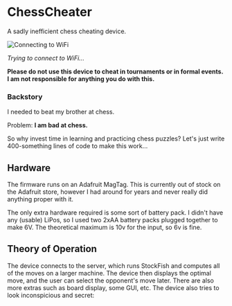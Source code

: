 # ChessCheater
A sadly inefficient chess cheating device. 

![Connecting to WiFi](https://github.com/radio-satellites/ChessCheater/blob/main/ChessCheater.gif?raw=true)

<i>Trying to connect to WiFi...</i>

<b>Please do not use this device to cheat in tournaments or in formal events. I am not responsible for anything you do with this. </b>

### Backstory

I needed to beat my brother at chess. 

Problem: <b>I am bad at chess. </b>

So why invest time in learning and practicing chess puzzles? Let's just write 400-something lines of code to make this work...

## Hardware
The firmware runs on an Adafruit MagTag. This is currently out of stock on the Adafruit store, however I had around for years and never really did anything proper with it. 

The only extra hardware required is some sort of battery pack. I didn't have any (usable) LiPos, so I used two 2xAA battery packs plugged together to make 6V. The theoretical maximum is 10v for the input, so 6v is fine. 

## Theory of Operation
The device connects to the server, which runs StockFish and computes all of the moves on a larger machine. The device then displays the optimal move, and the user can select the opponent's move later. There are also more extras such as board display, some GUI, etc. The device also tries to look inconspicious and secret:


